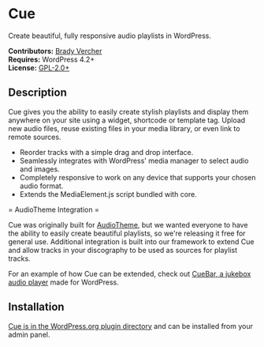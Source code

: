# Cue

Create beautiful, fully responsive audio playlists in WordPress.

__Contributors:__ [Brady Vercher](https://twitter.com/bradyvercher)  
__Requires:__ WordPress 4.2+  
__License:__ [GPL-2.0+](http://www.gnu.org/licenses/gpl-2.0.html)


## Description

Cue gives you the ability to easily create stylish playlists and display them anywhere on your site using a widget, shortcode or template tag. Upload new audio files, reuse existing files in your media library, or even link to remote sources.

* Reorder tracks with a simple drag and drop interface.
* Seamlessly integrates with WordPress' media manager to select audio and images.
* Completely responsive to work on any device that supports your chosen audio format.
* Extends the MediaElement.js script bundled with core.

= AudioTheme Integration =

Cue was originally built for [AudioTheme](https://audiotheme.com/?utm_source=github.com&utm_medium=link&utm_content=cue-readme&utm_campaign=plugins), but we wanted everyone to have the ability to easily create beautiful playlists, so we're releasing it free for general use. Additional integration is built into our framework to extend Cue and allow tracks in your discography to be used as sources for playlist tracks.

For an example of how Cue can be extended, check out [CueBar, a jukebox audio player](https://demo.audiotheme.com/cuebar/?utm_source=github.com&utm_medium=link&utm_term=cue-readme&utm_campaign=plugins) made for WordPress.

## Installation

[Cue is in the WordPress.org plugin directory](https://wordpress.org/plugins/cue/) and can be installed from your admin panel.
